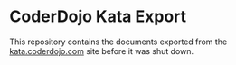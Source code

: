 # CoderDojo Kata Export

This repository contains the documents exported from the [kata.coderdojo.com](http://kata.coderdojo.com) site before it was shut down.
